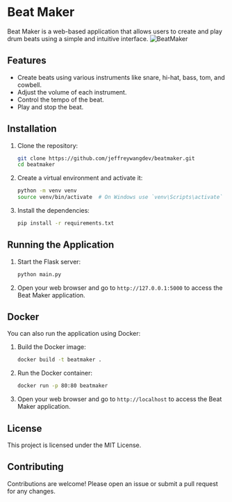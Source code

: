 # Beat Maker

Beat Maker is a web-based application that allows users to create and play drum beats using a simple and intuitive interface.
![BeatMaker](https://github.com/user-attachments/assets/d021330c-de04-4502-b3d4-a6bc178488da)

## Features

- Create beats using various instruments like snare, hi-hat, bass, tom, and cowbell.
- Adjust the volume of each instrument.
- Control the tempo of the beat.
- Play and stop the beat.

## Installation

1. Clone the repository:
    ```sh
    git clone https://github.com/jeffreywangdev/beatmaker.git
    cd beatmaker
    ```

2. Create a virtual environment and activate it:
    ```sh
    python -m venv venv
    source venv/bin/activate  # On Windows use `venv\Scripts\activate`
    ```

3. Install the dependencies:
    ```sh
    pip install -r requirements.txt
    ```

## Running the Application

1. Start the Flask server:
    ```sh
    python main.py
    ```

2. Open your web browser and go to `http://127.0.0.1:5000` to access the Beat Maker application.

## Docker

You can also run the application using Docker:

1. Build the Docker image:
    ```sh
    docker build -t beatmaker .
    ```

2. Run the Docker container:
    ```sh
    docker run -p 80:80 beatmaker
    ```

3. Open your web browser and go to `http://localhost` to access the Beat Maker application.

## License

This project is licensed under the MIT License.

## Contributing

Contributions are welcome! Please open an issue or submit a pull request for any changes.

